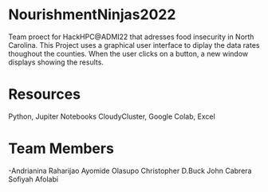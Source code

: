 # NourishmentNinjas2022
Team proect for HackHPC@ADMI22 that adresses food insecurity in North Carolina. This Project uses a graphical user interface to diplay the data rates thoughout the counties. When the user clicks on a button, a new window displays showing the results.
# Resources
Python, Jupiter Notebooks CloudyCluster, Google Colab, Excel
# Team Members
-Andrianina Raharijao
Ayomide Olasupo
Christopher D.Buck
John Cabrera
Sofiyah Afolabi
